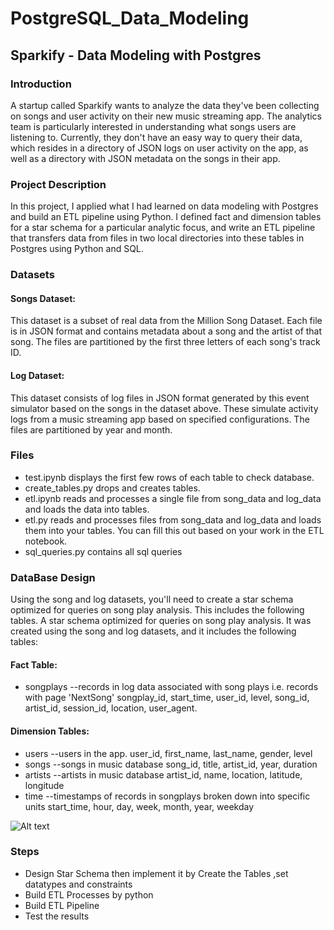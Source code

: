 # PostgreSQL_Data_Modeling

## Sparkify - Data Modeling with Postgres

### Introduction 
A startup called Sparkify wants to analyze the data they've been collecting on songs and user activity on their new music streaming app. The analytics team is particularly interested in understanding what songs users are listening to. Currently, they don't have an easy way to query their data, which resides in a directory of JSON logs on user activity on the app, as well as a directory with JSON metadata on the songs in their app.

### Project Description
In this project, I applied what I had learned on data modeling with Postgres and build an ETL pipeline using Python. I defined fact and dimension tables for a star schema for a particular analytic focus, and write an ETL pipeline that transfers data from files in two local directories into these tables in Postgres using Python and SQL.

### Datasets
#### Songs Dataset:
This dataset is a subset of real data from the Million Song Dataset. Each file is in JSON format and contains metadata about a song and the artist of that song. The files are partitioned by the first three letters of each song's track ID.
#### Log Dataset:
This dataset consists of log files in JSON format generated by this event simulator based on the songs in the dataset above. These simulate activity logs from a music streaming app based on specified configurations. The files are partitioned by year and month.
### Files
- test.ipynb displays the first few rows of each table to check database.
- create_tables.py drops and creates tables.
- etl.ipynb reads and processes a single file from song_data and log_data and loads the data into tables.
- etl.py reads and processes files from song_data and log_data and loads them into your tables. You can fill this out based on your work in the ETL notebook.
- sql_queries.py contains all sql queries

### DataBase Design
Using the song and log datasets, you'll need to create a star schema optimized for queries on song play analysis. This includes the following tables.
A star schema optimized for queries on song play analysis. It was created using the song and log datasets, and it includes the following tables:
#### Fact Table:
- songplays --records in log data associated with song plays i.e. records with page 'NextSong'
songplay_id, start_time, user_id, level, song_id, artist_id, session_id, location, user_agent.
#### Dimension Tables:
- users --users in the app.
user_id, first_name, last_name, gender, level
- songs --songs in music database
song_id, title, artist_id, year, duration
- artists --artists in music database
artist_id, name, location, latitude, longitude
- time --timestamps of records in songplays broken down into specific units
start_time, hour, day, week, month, year, weekday

![Alt text](https://user-images.githubusercontent.com/72750325/213785780-f51843f1-8dd8-4c64-891d-4eee05b3d21d.png)

### Steps
- Design Star Schema then implement it by Create the Tables ,set datatypes and constraints
- Build ETL Processes by python
- Build ETL Pipeline
- Test the results
